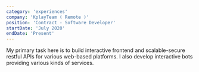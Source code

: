 ```yaml
---
category: 'experiences'
company: 'KplayTeam ( Remote )'
position: 'Contract - Software Developer'
startDate: 'July 2020'
endDate: 'Present'
---
```


My primary task here is to build interactive frontend and scalable-secure restful APIs for various web-based platforms. I also develop interactive bots providing various kinds of services.
